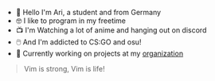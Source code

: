 * 👋 Hello I'm Ari, a student and from Germany
* 🤓 I like to program in my freetime
* 📺 I'm Watching a lot of anime and hanging out on discord
* 🖱️ And I'm addicted to CS:GO and osu!
* 👷 Currently working on projects at my [organization](https://github.com/aridevelopment-de)

<blockquote>
	Vim is strong, Vim is life!
</blockquote>

